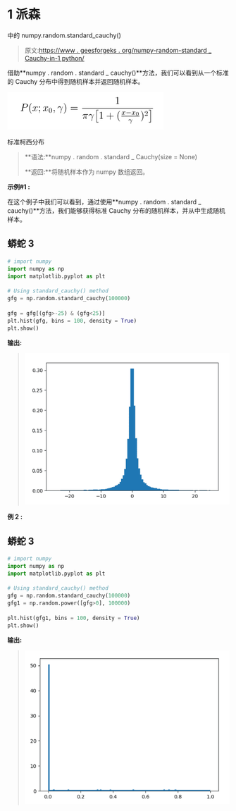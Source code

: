 # 1 派森

中的 numpy.random.standard_cauchy()

> 原文:[https://www . geesforgeks . org/numpy-random-standard _ Cauchy-in-1 python/](https://www.geeksforgeeks.org/numpy-random-standard_cauchy-in-1python/)

借助**numpy . random . standard _ cauchy()**方法，我们可以看到从一个标准的 Cauchy 分布中得到随机样本并返回随机样本。

![](img/a63d428a4d2a2013ed94f58007c5cd3d.png)

标准柯西分布

> **语法:**numpy . random . standard _ Cauchy(size = None)
> 
> **返回:**将随机样本作为 numpy 数组返回。

**示例#1 :**

在这个例子中我们可以看到，通过使用**numpy . random . standard _ cauchy()**方法，我们能够获得标准 Cauchy 分布的随机样本，并从中生成随机样本。

## 蟒蛇 3

```py
# import numpy
import numpy as np
import matplotlib.pyplot as plt

# Using standard_cauchy() method
gfg = np.random.standard_cauchy(100000)

gfg = gfg[(gfg>-25) & (gfg<25)]
plt.hist(gfg, bins = 100, density = True)
plt.show()
```

**输出:**

> ![](img/4bf20dbc67dd1252ac0628d557b53e7a.png)

**例 2 :**

## 蟒蛇 3

```py
# import numpy
import numpy as np
import matplotlib.pyplot as plt

# Using standard_cauchy() method
gfg = np.random.standard_cauchy(100000)
gfg1 = np.random.power([gfg>0], 100000)

plt.hist(gfg1, bins = 100, density = True)
plt.show()
```

**输出:**

> ![](img/ab96e8b79585818170cfcacd9ff22070.png)